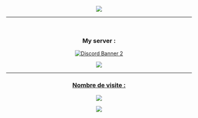 <p align="center">
	<img src="https://lanyard-profile-readme.vercel.app/api/654377768473067530?hideTimestamp=true&idleMessage=Freelance%20and%20Self-Taught%20Developer.&hideBadges=false"/>
 </br>
<hr/>  
</p>
<p align="center"><br>
<h3><p align="center"> My server : </h3>
<p align="center">
<a href="https://discord.gg/y2yatNx4H5">
<img src="https://discordapp.com/api/guilds/821878958621458464/widget.png?style=banner2" alt="Discord Banner 2"/>
  </p>
<p align="center">
  <img src="https://github-readme-stats.vercel.app/api?username=UsuxlDev&count_private=true&&show_icons=true&theme=tokyonight" />
</p>
  <hr />
<h3><p align="center">Nombre de visite :</h3><p align="center"><img src="https://profile-counter.glitch.me/UsuxlDev/count.svg" />
<p align="center">
<img src="https://i.imgur.com/fVaDzR5.gif" /> 

